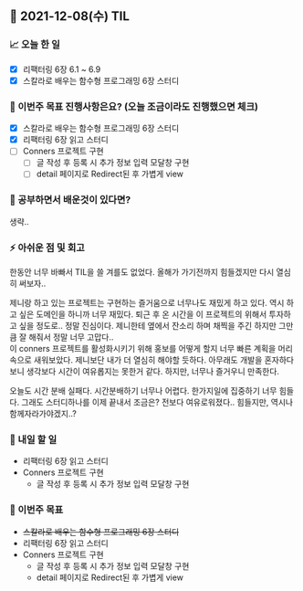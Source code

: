 ## 📆 2021-12-08(수) TIL

### 📈 오늘 한 일
- [x] 리팩터링 6장 6.1 ~ 6.9
- [x] 스칼라로 배우는 함수형 프로그래밍 6장 스터디

### 🦄 이번주 목표 진행사항은요? (오늘 조금이라도 진행했으면 체크)
- [x] 스칼라로 배우는 함수형 프로그래밍 6장 스터디
- [x] 리팩터링 6장 읽고 스터디
- [ ] Conners 프로젝트 구현
  - [ ] 글 작성 후 등록 시 추가 정보 입력 모달창 구현
  - [ ] detail 페이지로 Redirect된 후 가볍게 view

### 🤔 공부하면서 배운것이 있다면?
생략..

### ⚡ 아쉬운 점 및 회고
한동안 너무 바빠서 TIL을 쓸 겨를도 없었다. 올해가 가기전까지 힘들겠지만 다시 열심히 써보자..   

제니랑 하고 있는 프로젝트는 구현하는 즐거움으로 너무나도 재밌게 하고 있다. 역시 하고 싶은 도메인을 하니까 너무 재밌다. 퇴근 후 온 시간을 이 프로젝트의 위해서 투자하고 싶을 정도로.. 정말 진심이다. 제니한테 옆에서 잔소리 하며 채찍을 주긴 하지만 그만큼 잘 해줘서 정말 너무 고맙다..   
이 conners 프로젝트를 활성화시키기 위해 홍보를 어떻게 할지 너무 빠른 계획을 머리속으로 새워보았다. 제니보단 내가 더 열심히 해야할 듯하다. 아무래도 개발을 혼자하다보니 생각보다 시간이 여유롭지는 못한거 같다. 하지만, 너무나 즐거우니 만족한다.   

오늘도 시간 분배 실패다. 시간분배하기 너무나 어렵다. 한가지일에 집중하기 너무 힘들다. 그래도 스터디하나를 이제 끝내서 조금은? 전보다 여유로워졌다.. 힘들지만, 역시나 함께자라가야겠지..?

### 🚀 내일 할 일
- 리팩터링 6장 읽고 스터디
- Conners 프로젝트 구현
  - 글 작성 후 등록 시 추가 정보 입력 모달창 구현

### 🎯 이번주 목표
- ~~스칼라로 배우는 함수형 프로그래밍 6장 스터디~~
- 리팩터링 6장 읽고 스터디
- Conners 프로젝트 구현
  - 글 작성 후 등록 시 추가 정보 입력 모달창 구현
  - detail 페이지로 Redirect된 후 가볍게 view

